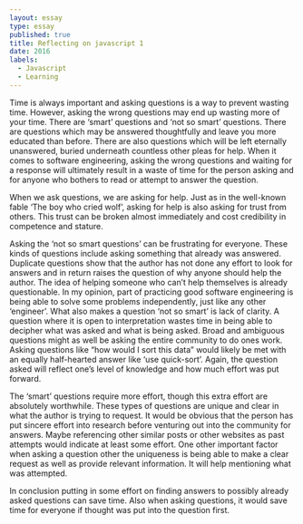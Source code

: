 ```yaml
---
layout: essay
type: essay
published: true
title: Reflecting on javascript 1
date: 2016
labels:
  - Javascript
  - Learning
---
```


Time is always important and asking questions is a way to prevent wasting time. However, asking the wrong questions may end up wasting more of your time. There are ‘smart’ questions and ‘not so smart’ questions. There are questions which may be answered thoughtfully and leave you more educated than before. There are also questions which will be left eternally unanswered, buried underneath countless other pleas for help. When it comes to software engineering, asking the wrong questions and waiting for a response will ultimately result in a waste of time for the person asking and for anyone who bothers to read or attempt to answer the question.

When we ask questions, we are asking for help. Just as in the well-known fable ‘The boy who cried wolf’, asking for help is also asking for trust from others. This trust can be broken almost immediately and cost credibility in competence and stature. 

Asking the ‘not so smart questions’ can be frustrating for everyone. These kinds of questions include asking something that already was answered. Duplicate questions show that the author has not done any effort to look for answers and in return raises the question of why anyone should help the author. The idea of helping someone who can’t help themselves is already questionable. In my opinion, part of practicing good software engineering is being able to solve some problems independently, just like any other ‘engineer’. What also makes a question ‘not so smart’ is lack of clarity. A question where it is open to interpretation wastes time in being able to decipher what was asked and what is being asked. Broad and ambiguous questions might as well be asking the entire community to do ones work. Asking questions like “how would I sort this data” would likely be met with an equally half-hearted answer like ‘use quick-sort’.  Again, the question asked will reflect one’s level of knowledge and how much effort was put forward. 

The ‘smart’ questions require more effort, though this extra effort are absolutely worthwhile. These types of questions are unique and clear in what the author is trying to request. It would be obvious that the person has put sincere effort into research before venturing out into the community for answers. Maybe referencing other similar posts or other websites as past attempts would indicate at least some effort. One other important factor when asking a question other the uniqueness is being able to make a clear request as well as provide relevant information. It will help mentioning what was attempted.

In conclusion putting in some effort on finding answers to possibly already asked questions can save time. Also when asking questions, it would save time for everyone if thought was put into the question first.
